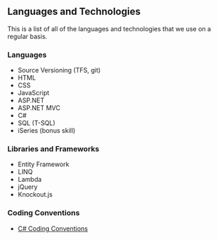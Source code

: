## Languages and Technologies

This is a list of all of the languages and technologies that we use on a regular basis. 

### Languages

* Source Versioning (TFS, git)
* HTML
* CSS
* JavaScript
* ASP.NET
* ASP.NET MVC
* C#
* SQL (T-SQL)
* iSeries (bonus skill)

### Libraries and Frameworks

* Entity Framework
* LINQ
* Lambda
* jQuery
* Knockout.js

### Coding Conventions

* [C# Coding Conventions](http://msdn.microsoft.com/en-us/library/ff926074.aspx)
